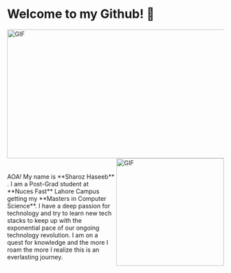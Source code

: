 # Welcome to my Github! 👋
<img align="center" alt="GIF" src="https://user-images.githubusercontent.com/83841336/140912880-b928598b-1aa3-4249-abd7-fe627848ca3d.gif" width="1000" height="300" />


<img align="right" alt="GIF" src="https://user-images.githubusercontent.com/83841336/140910139-1ab3f48c-8f76-404f-918f-91e04a396025.gif" width="250" height="250" /> 
<br /><br /><br />
AOA! My name is **Sharoz Haseeb** . I am a Post-Grad student at **Nuces Fast** Lahore Campus getting my **Masters in Computer Science**. I have a deep passion for technology and try to learn new tech stacks to keep up with the exponential pace of our ongoing technology revolution. I am on a quest for knowledge and the more I roam the more I realize this is an everlasting journey.

